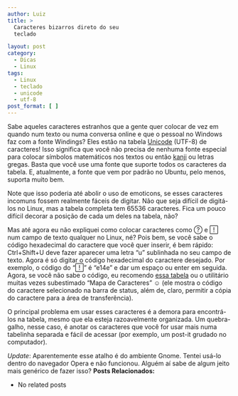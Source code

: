 ```yaml
---
author: Luiz
title: >
  Caracteres bizarros direto do seu
  teclado

layout: post
category:
  - Dicas
  - Linux
tags:
  - Linux
  - teclado
  - unicode
  - utf-8
post_format: [ ]
---
```

Sabe aqueles caracteres estranhos que a gente quer colocar de vez em quando num texto ou numa conversa online e que o pessoal no Windows faz com a fonte Windings? Eles estão na tabela [Unicode][1] (UTF-8) de caracteres! Isso significa que você não precisa de nenhuma fonte especial para colocar símbolos matemáticos nos textos ou então [kanji][2] ou letras gregas. Basta que você use uma fonte que suporte todos os caracteres da tabela. E, atualmente, a fonte que vem por padrão no Ubuntu, pelo menos, suporta muito bem.

Note que isso poderia até abolir o uso de emoticons, se esses caracteres incomuns fossem realmente fáceis de digitar. Não que seja difícil de digitá-los no Linux, mas a tabela completa tem 65536 caracteres. Fica um pouco difícil decorar a posição de cada um deles na tabela, não?

Mas até agora eu não expliquei como colocar caracteres como  e  num campo de texto qualquer no Linux, né? Pois bem, se você sabe o código hexadecimal do caractere que você quer inserir, é bem rápido: Ctrl+Shift+U deve fazer aparecer uma letra “u” sublinhada no seu campo de texto. Agora é só digitar o código hexadecimal do caractere desejado. Por exemplo, o código do “” é “e14e” e dar um espaço ou enter em seguida. Agora, se você não sabe o código, eu recomendo [essa tabela][3] ou o utilitário muitas vezes subestimado “Mapa de Caracteres” ☺ (ele mostra o código do caractere selecionado na barra de status, além de, claro, permitir a cópia do caractere para a área de transferência).

O principal problema em usar esses caracteres é a demora para encontrá-los na tabela, mesmo que ela esteja razoavelmente organizada. Um quebra-galho, nesse caso, é anotar os caracteres que você for usar mais numa tabelinha separada e fácil de acessar (por exemplo, um post-it grudado no computador).

*Update*: Aparentemente esse atalho é do ambiente Gnome. Tentei usá-lo dentro do navegador Opera e não funcionou. Alguém aí sabe de algum jeito mais genérico de fazer isso? 
**Posts Relacionados:** 
*   No related posts












 [1]: http://pt.wikipedia.org/wiki/Unicode
 [2]: http://pt.wikipedia.org/wiki/Kanji
 [3]: http://www.tamasoft.co.jp/en/general-info/unicode.html





